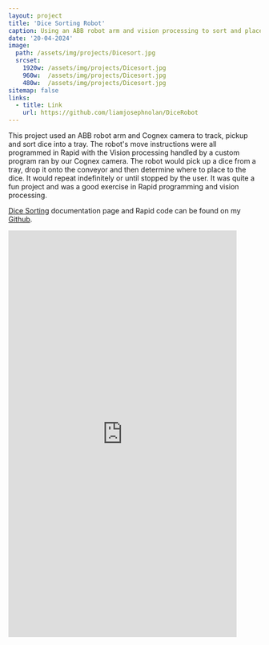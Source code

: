 ```yaml
---
layout: project
title: 'Dice Sorting Robot'
caption: Using an ABB robot arm and vision processing to sort and place dice
date: '20-04-2024'
image: 
  path: /assets/img/projects/Dicesort.jpg
  srcset: 
    1920w: /assets/img/projects/Dicesort.jpg
    960w:  /assets/img/projects/Dicesort.jpg
    480w:  /assets/img/projects/Dicesort.jpg
sitemap: false
links:
  - title: Link
    url: https://github.com/liamjosephnolan/DiceRobot
---
```

This project used an ABB robot arm and Cognex camera to track, pickup and sort dice into a tray. The robot's move instructions were all programmed in Rapid with the Vision processing handled by a custom program ran by our Cognex camera. The robot would pick up a dice from a tray, drop it onto the conveyor and then determine where to place to the dice. It would repeat indefinitely or until stopped by the user. It was quite a fun project and was a good exercise in Rapid programming and vision processing. 

[Dice Sorting] documentation page and Rapid code can be found on my [Github](https://github.com/liamjosephnolan/DiceRobot). 



<iframe width="456" height="811" src="https://www.youtube.com/embed/Jz5EcAL-HFM" title="ABB Dice Sorting Robot" frameborder="0" allow="accelerometer; autoplay; clipboard-write; encrypted-media; gyroscope; picture-in-picture; web-share" referrerpolicy="strict-origin-when-cross-origin" allowfullscreen></iframe>

[Dice Sorting]: /docs/dicesort